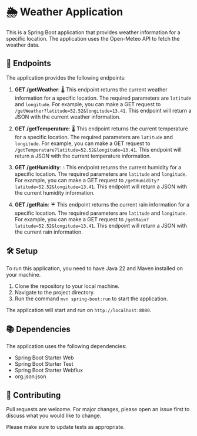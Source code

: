 # 🌦️ Weather Application

This is a Spring Boot application that provides weather information for a specific location. The application uses the Open-Meteo API to fetch the weather data.

## 🚀 Endpoints

The application provides the following endpoints:

1. **GET /getWeather**: 🌡️ This endpoint returns the current weather information for a specific location. The required parameters are `latitude` and `longitude`. For example, you can make a GET request to `/getWeather?latitude=52.52&longitude=13.41`. This endpoint will return a JSON with the current weather information.

2. **GET /getTemperature**: 🌡️ This endpoint returns the current temperature for a specific location. The required parameters are `latitude` and `longitude`. For example, you can make a GET request to `/getTemperature?latitude=52.52&longitude=13.41`. This endpoint will return a JSON with the current temperature information.

3. **GET /getHumidity**: 💧 This endpoint returns the current humidity for a specific location. The required parameters are `latitude` and `longitude`. For example, you can make a GET request to `/getHumidity?latitude=52.52&longitude=13.41`. This endpoint will return a JSON with the current humidity information.

4. **GET /getRain**: ☔ This endpoint returns the current rain information for a specific location. The required parameters are `latitude` and `longitude`. For example, you can make a GET request to `/getRain?latitude=52.52&longitude=13.41`. This endpoint will return a JSON with the current rain information.

## 🛠️ Setup

To run this application, you need to have Java 22 and Maven installed on your machine.

1. Clone the repository to your local machine.
2. Navigate to the project directory.
3. Run the command `mvn spring-boot:run` to start the application.

The application will start and run on `http://localhost:8080`.

## 📚 Dependencies

The application uses the following dependencies:

- Spring Boot Starter Web
- Spring Boot Starter Test
- Spring Boot Starter Webflux
- org.json:json

## 🤝 Contributing

Pull requests are welcome. For major changes, please open an issue first to discuss what you would like to change.

Please make sure to update tests as appropriate.